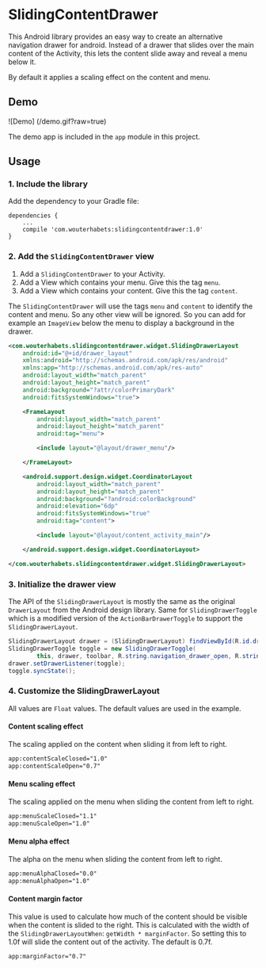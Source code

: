 # SlidingContentDrawer

This Android library provides an easy way to create an alternative navigation
drawer for android. Instead of a drawer that slides over the main content of
the Activity, this lets the content slide away and reveal a menu below it.

By default it applies a scaling effect on the content and menu.

## Demo
![Demo] (/demo.gif?raw=true)

The demo app is included in the `app` module in this project.

## Usage

### 1. Include the library
Add the dependency to your Gradle file:
```
dependencies {
    ...
    compile 'com.wouterhabets:slidingcontentdrawer:1.0'
}
```

### 2. Add the `SlidingContentDrawer` view

1. Add a `SlidingContentDrawer` to your Activity.
2. Add a View which contains your menu. Give this the tag `menu`.
3. Add a View which contains your content. Give this the tag `content`.

The `SlidingContentDrawer` will use the tags `menu` and `content` to identify the content and menu. So any other view will be ignored. So you can add for example an `ImageView` below the menu to display a background in the drawer.

```xml
<com.wouterhabets.slidingcontentdrawer.widget.SlidingDrawerLayout
    android:id="@+id/drawer_layout"
    xmlns:android="http://schemas.android.com/apk/res/android"
    xmlns:app="http://schemas.android.com/apk/res-auto"
    android:layout_width="match_parent"
    android:layout_height="match_parent"
    android:background="?attr/colorPrimaryDark"
    android:fitsSystemWindows="true">

    <FrameLayout
        android:layout_width="match_parent"
        android:layout_height="match_parent"
        android:tag="menu">

        <include layout="@layout/drawer_menu"/>

    </FrameLayout>

    <android.support.design.widget.CoordinatorLayout
        android:layout_width="match_parent"
        android:layout_height="match_parent"
        android:background="?android:colorBackground"
        android:elevation="6dp"
        android:fitsSystemWindows="true"
        android:tag="content">

        <include layout="@layout/content_activity_main"/>

    </android.support.design.widget.CoordinatorLayout>

</com.wouterhabets.slidingcontentdrawer.widget.SlidingDrawerLayout>
```

### 3. Initialize the drawer view

The API of the `SlidingDrawerLayout` is mostly the same as the original `DrawerLayout` from the Android design library. Same for `SlidingDrawerToggle` which is a modified version of the `ActionBarDrawerToggle` to support the `SlidingDrawerLayout`.

```Java
SlidingDrawerLayout drawer = (SlidingDrawerLayout) findViewById(R.id.drawer_layout);
SlidingDrawerToggle toggle = new SlidingDrawerToggle(
        this, drawer, toolbar, R.string.navigation_drawer_open, R.string.navigation_drawer_close);
drawer.setDrawerListener(toggle);
toggle.syncState();
```

### 4. Customize the SlidingDrawerLayout

All values are `Float` values. The default values are used in the example.

#### Content scaling effect
The scaling applied on the content when sliding it from left to right.
```xml
app:contentScaleClosed="1.0"
app:contentScaleOpen="0.7"
```

#### Menu scaling effect
The scaling applied on the menu when sliding the content from left to right.
```xml
app:menuScaleClosed="1.1"
app:menuScaleOpen="1.0"
```

#### Menu alpha effect
The alpha on the menu when sliding the content from left to right.
```xml
app:menuAlphaClosed="0.0"
app:menuAlphaOpen="1.0"
```

#### Content margin factor
This value is used to calculate how much of the content should be visible when the content is slided to the right. This is calculated with the width of the `SlidingDrawerLayoutWhen`: `getWidth * marginFactor`. So setting this to 1.0f will slide the content out of the activity. The default is 0.7f.

```xml
app:marginFactor="0.7"
```
